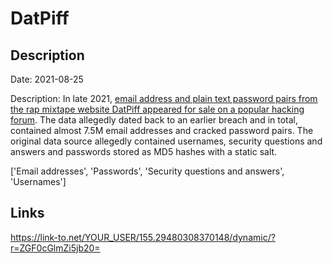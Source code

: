 # DatPiff

## Description

Date: 2021-08-25

Description:
In late 2021, <a href="https://www.numerama.com/cyberguerre/784965-la-plateforme-de-rap-datpiff-piratee-les-mots-de-passe-dans-la-nature.html" target="_blank" rel="noopener">email address and plain text password pairs from the rap mixtape website DatPiff appeared for sale on a popular hacking forum</a>. The data allegedly dated back to an earlier breach and in total, contained almost 7.5M email addresses and cracked password pairs. The original data source allegedly contained usernames, security questions and answers and passwords stored as MD5 hashes with a static salt.


['Email addresses', 'Passwords', 'Security questions and answers', 'Usernames']

## Links

https://link-to.net/YOUR_USER/155.29480308370148/dynamic/?r=ZGF0cGlmZi5jb20=